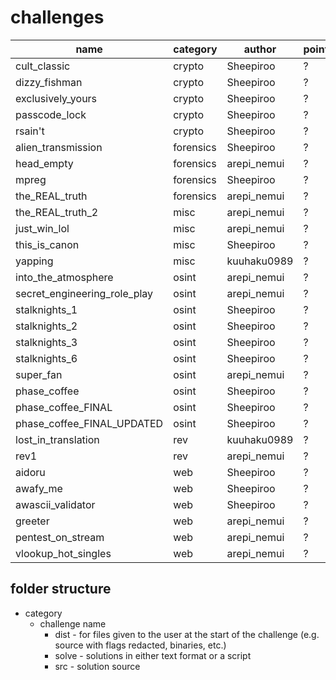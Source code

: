 # challenges

| name                         | category  | author      | points |
| ----                         | ----      | -------     | ---    |
| cult_classic                 | crypto    | Sheepiroo   | ?      |
| dizzy_fishman                | crypto    | Sheepiroo   | ?      |
| exclusively_yours            | crypto    | Sheepiroo   | ?      |
| passcode_lock                | crypto    | Sheepiroo   | ?      |
| rsain't                      | crypto    | Sheepiroo   | ?      |
| alien_transmission           | forensics | Sheepiroo   | ?      |
| head_empty                   | forensics | arepi_nemui | ?      |
| mpreg                        | forensics | Sheepiroo   | ?      |
| the_REAL_truth               | forensics | arepi_nemui | ?      |
| the_REAL_truth_2             | misc      | arepi_nemui | ?      |
| just_win_lol                 | misc      | arepi_nemui | ?      |
| this_is_canon                | misc      | Sheepiroo   | ?      |
| yapping                      | misc      | kuuhaku0989 | ?      |
| into_the_atmosphere          | osint     | arepi_nemui | ?      |
| secret_engineering_role_play | osint     | arepi_nemui | ?      |
| stalknights_1                | osint     | Sheepiroo   | ?      |
| stalknights_2                | osint     | Sheepiroo   | ?      |
| stalknights_3                | osint     | Sheepiroo   | ?      |
| stalknights_6                | osint     | Sheepiroo   | ?      |
| super_fan                    | osint     | arepi_nemui | ?      |
| phase_coffee                 | osint     | Sheepiroo   | ?      |
| phase_coffee_FINAL           | osint     | Sheepiroo   | ?      |
| phase_coffee_FINAL_UPDATED   | osint     | Sheepiroo   | ?      |
| lost_in_translation          | rev       | kuuhaku0989 | ?      |
| rev1                         | rev       | arepi_nemui | ?      |
| aidoru                       | web       | Sheepiroo   | ?      |
| awafy_me                     | web       | Sheepiroo   | ?      |
| awascii_validator            | web       | Sheepiroo   | ?      |
| greeter                      | web       | arepi_nemui | ?      |
| pentest_on_stream            | web       | arepi_nemui | ?      |
| vlookup_hot_singles          | web       | arepi_nemui | ?      |



## folder structure
* category
    - challenge name
        - dist - for files given to the user at the start of the challenge (e.g. source with flags redacted, binaries, etc.)
        - solve - solutions in either text format or a script
        - src - solution source 